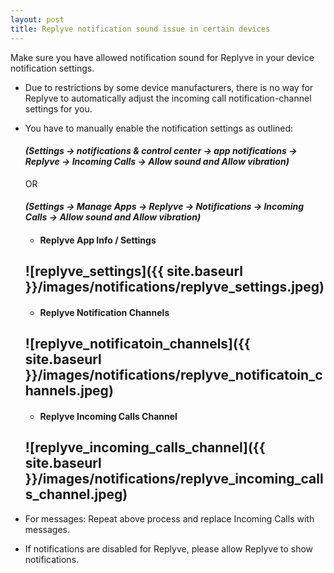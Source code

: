 ```yaml
---
layout: post
title: Replyve notification sound issue in certain devices
---
```

Make sure you have allowed notification sound for Replyve in your device notification settings.
* Due to restrictions by some device manufacturers, there is no way for Replyve to automatically adjust the incoming call notification-channel settings for you.
* You have to manually enable the notification settings as outlined:
  #### *(Settings -> notifications & control center -> app notifications -> Replyve -> Incoming Calls -> Allow sound and Allow vibration)*
   OR
  #### *(Settings -> Manage Apps -> Replyve -> Notifications -> Incoming Calls -> Allow sound and Allow vibration)*

   * #### Replyve App Info / Settings
   ![replyve_settings]({{ site.baseurl }}/images/notifications/replyve_settings.jpeg)
    ---------------------------------------

   * #### Replyve Notification Channels
   ![replyve_notificatoin_channels]({{ site.baseurl }}/images/notifications/replyve_notificatoin_channels.jpeg)
    ---------------------------------------

   * #### Replyve Incoming Calls Channel
   ![replyve_incoming_calls_channel]({{ site.baseurl }}/images/notifications/replyve_incoming_calls_channel.jpeg)
    ---------------------------------------


* For messages:
Repeat above process and replace Incoming Calls with messages.

* If notifications are disabled for Replyve, please allow Replyve to show notifications.